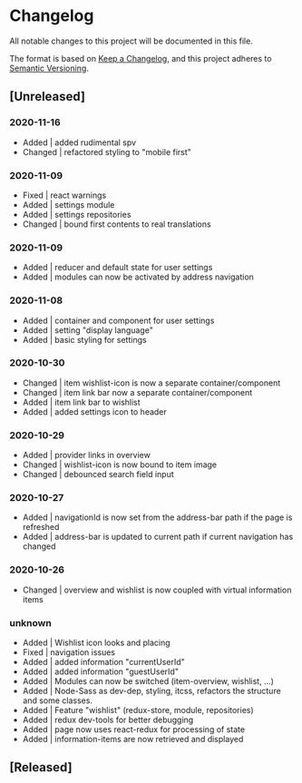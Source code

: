 # Changelog
All notable changes to this project will be documented in this file.

The format is based on [Keep a Changelog](https://keepachangelog.com/en/1.0.0/),
and this project adheres to [Semantic Versioning](https://semver.org/spec/v2.0.0.html).

## [Unreleased]

### 2020-11-16
- Added   | added rudimental spv
- Changed | refactored styling to "mobile first"

### 2020-11-09
- Fixed   | react warnings
- Added   | settings module
- Added   | settings repositories
- Changed | bound first contents to real translations

### 2020-11-09
- Added   | reducer and default state for user settings
- Added   | modules can now be activated by address navigation

### 2020-11-08
- Added   | container and component for user settings
- Added   | setting "display language"
- Added   | basic styling for settings

### 2020-10-30
- Changed | item wishlist-icon is now a separate container/component
- Changed | item link bar now a separate container/component
- Added   | item link bar to wishlist
- Added   | added settings icon to header

### 2020-10-29
- Added   | provider links in overview
- Changed | wishlist-icon is now bound to item image
- Changed | debounced search field input

### 2020-10-27
- Added   | navigationId is now set from the address-bar path if the page is refreshed
- Added   | address-bar is updated to current path if current navigation has changed

### 2020-10-26
- Changed | overview and wishlist is now coupled with virtual information items

### unknown
- Added   | Wishlist icon looks and placing
- Fixed   | navigation issues
- Added   | added information "currentUserId"
- Added   | added information "guestUserId"
- Added   | Modules can now be switched (item-overview, wishlist, ...)
- Added   | Node-Sass as dev-dep, styling, itcss, refactors the structure and some classes.
- Added   | Feature "wishlist" (redux-store, module, repositories)
- Added   | redux dev-tools for better debugging
- Added   | page now uses react-redux for processing of state
- Added   | information-items are now retrieved and displayed

## [Released]
